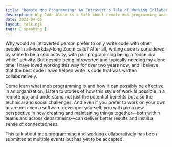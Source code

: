```yaml
---
title: "Remote Mob Programming: An Introvert's Tale of Working Collaboratively"
description: Why Code Alone is a talk about remote mob programming and working collaboratively that has been submitted at multiple events but has yet to be accepted.
date: 2023-04-05
layout: talk.njk
tags: [ speaking ]
---
```


Why would an introverted person prefer to only write code with other people in all-workday-long Zoom calls? After all,
writing code is considered by some to be a solo activity, with pair programming being a "once in a while" activity. But
despite being introverted and typically needing my alone time, I have loved working this way for over two years now, and
I believe that the best code I have helped write is code that was written collaboratively.

Come learn what mob programming is and how it can possibly be effective in an organization. Listen to stories of how
this style of work is possible in a remote job, and understand not just the potential benefits but also the technical
and social challenges. And even if you prefer to work on your own or are not even a software developer yourself, you
will gain a new perspective in how creating and maintaining things together—both within teams and across departments—can
deliver better results and instill a sense of connectedness.

This talk about [mob programming](/mob-programming) and [working collaboratively](/working-collaboratively) has been
submitted at multiple events but has yet to be accepted.